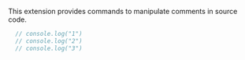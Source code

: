 This extension provides commands to manipulate comments in source code.



``` javascript
  // console.log("1")
  // console.log("2")
  // console.log("3")
```

